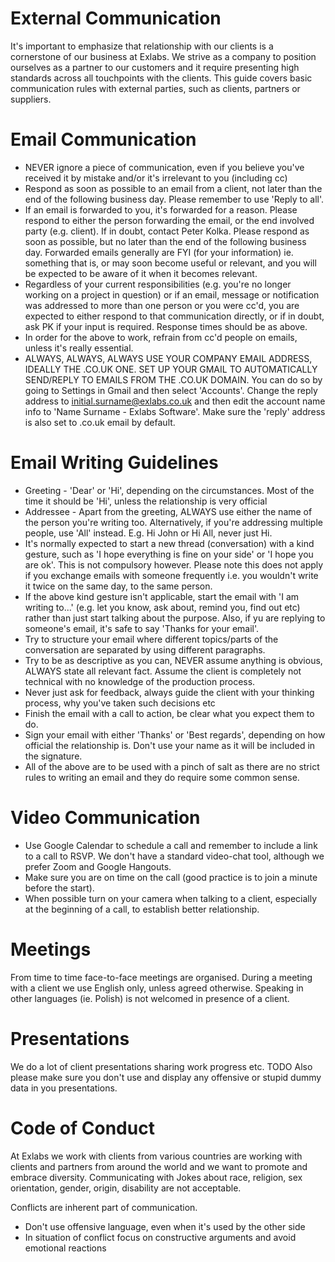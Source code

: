 # External Communication
It's important to emphasize that relationship with our clients is a cornerstone of our business at Exlabs. We strive as a company to position ourselves as a partner to our customers and it require presenting high standards across all touchpoints with the clients.
This guide covers basic communication rules with external parties, such as clients, partners or suppliers.


# Email Communication
* NEVER ignore a piece of communication, even if you believe you've received it by mistake and/or it's irrelevant to you (including cc)
* Respond as soon as possible to an email from a client, not later than the end of the following business day. Please remember to use 'Reply to all'.
* If an email is forwarded to you, it's forwarded for a reason. Please respond to either the person forwarding the email, or the end involved party (e.g. client). If in doubt, contact Peter Kolka. Please respond as soon as possible, but no later than the end of the following business day.
Forwarded emails generally are FYI (for your information) ie. something that is, or may soon become useful or relevant, and you will be expected to be aware of it when it becomes relevant.
* Regardless of your current responsibilities (e.g. you're no longer working on a project in question) or if an email, message or notification was addressed to more than one person or you were cc'd, you are expected to either respond to that communication directly, or if in doubt, ask PK if your input is required. Response times should be as above.
* In order for the above to work, refrain from cc'd people on emails, unless it's really essential.
* ALWAYS, ALWAYS, ALWAYS USE YOUR COMPANY EMAIL ADDRESS, IDEALLY THE .CO.UK ONE.
SET UP YOUR GMAIL TO AUTOMATICALLY SEND/REPLY TO EMAILS FROM THE .CO.UK DOMAIN. You can do so by going to Settings in Gmail and then select 'Accounts'. Change the reply address to initial.surname@exlabs.co.uk and then edit the account name info to 'Name Surname - Exlabs Software'. Make sure the 'reply' address is also set to .co.uk email by default.

# Email Writing Guidelines
* Greeting - 'Dear' or 'Hi', depending on the circumstances. Most of the time it should be 'Hi', unless the relationship is very official
* Addressee - Apart from the greeting, ALWAYS use either the name of the person you're writing too. Alternatively, if you're addressing multiple people, use 'All' instead. E.g. Hi John or Hi All, never just Hi.
* It's normally expected to start a new thread (conversation) with a kind gesture, such as 'I hope everything is fine on your side' or 'I hope you are ok'. This is not compulsory however. Please note this does not apply if you exchange emails with someone frequently i.e. you wouldn't write it twice on the same day, to the same person.
* If the above kind gesture isn't applicable, start the email with 'I am writing to...' (e.g. let you know, ask about, remind you, find out etc) rather than just start talking about the purpose. Also, if yu are replying to someone's email, it's safe to say 'Thanks for your email'.
* Try to structure your email where different topics/parts of the conversation are separated by using different paragraphs.
* Try to be as descriptive as you can, NEVER assume anything is obvious, ALWAYS state all relevant fact. Assume the client is completely not technical with no knowledge of the production process.
* Never just ask for feedback, always guide the client with your thinking process, why you've taken such decisions etc
* Finish the email with a call to action, be clear what you expect them to do.
* Sign your email with either 'Thanks' or 'Best regards', depending on how official the relationship is. Don't use your name as it will be included in the signature.
* All of the above are to be used with a pinch of salt as there are no strict rules to writing an email and they do require some common sense.

# Video Communication
* Use Google Calendar to schedule a call and remember to include a link to a call to RSVP. We don't have a standard video-chat tool, although we prefer Zoom and Google Hangouts.
* Make sure you are on time on the call (good practice is to join a minute before the start).
* When possible turn on your camera when talking to a client, especially at the beginning of a call, to establish better relationship.
# Meetings
From time to time face-to-face meetings are organised.
During a meeting with a client we use English only, unless agreed otherwise. Speaking in other languages (ie. Polish) is not  welcomed in presence of a client.
# Presentations
We do a lot of client presentations sharing work progress etc.
TODO
Also please make sure you don't use and display any offensive or stupid dummy data in you presentations.
# Code of Conduct
At Exlabs we work with clients from various countries are working with clients and partners from around the world and we want to promote and embrace diversity.
Communicating with
Jokes about race, religion, sex orientation, gender, origin, disability are not acceptable.

Conflicts are inherent part of communication.
* Don't use offensive language, even when it's used by the other side
* In situation of conflict focus on constructive arguments and avoid emotional reactions
